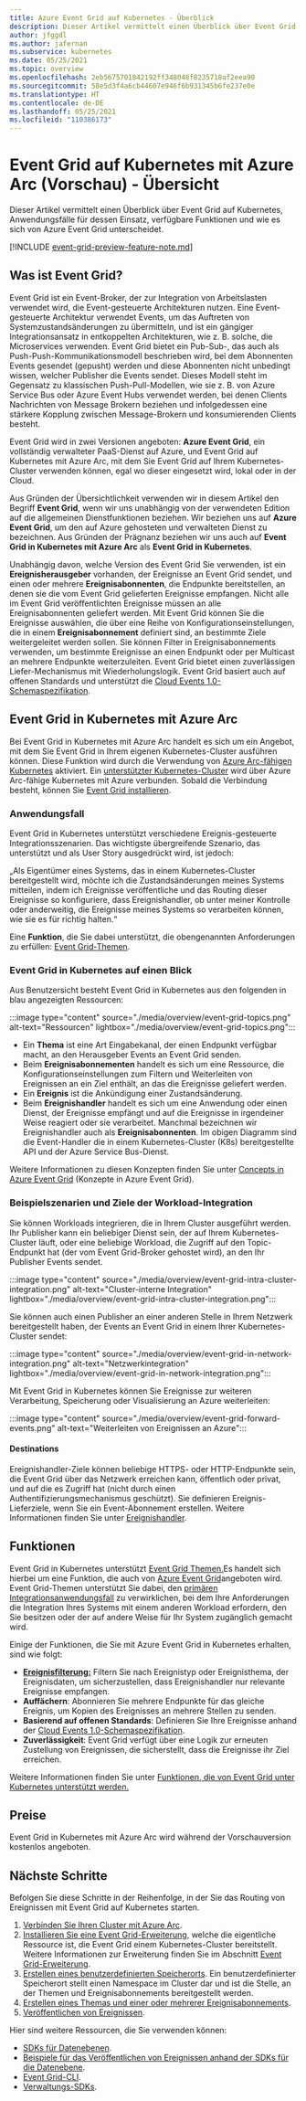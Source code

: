 ```yaml
---
title: Azure Event Grid auf Kubernetes - Überblick
description: Dieser Artikel vermittelt einen Überblick über Event Grid auf Kubernetes mit Azure Arc.
author: jfggdl
ms.author: jafernan
ms.subservice: kubernetes
ms.date: 05/25/2021
ms.topic: overview
ms.openlocfilehash: 2eb5675701842192ff348048f8235718af2eea90
ms.sourcegitcommit: 58e5d3f4a6cb44607e946f6b931345b6fe237e0e
ms.translationtype: HT
ms.contentlocale: de-DE
ms.lasthandoff: 05/25/2021
ms.locfileid: "110386173"
---
```

# <a name="event-grid-on-kubernetes-with-azure-arc-preview---overview"></a>Event Grid auf Kubernetes mit Azure Arc (Vorschau) - Übersicht
Dieser Artikel vermittelt einen Überblick über Event Grid auf Kubernetes, Anwendungsfälle für dessen Einsatz, verfügbare Funktionen und wie es sich von Azure Event Grid unterscheidet.

[!INCLUDE [event-grid-preview-feature-note.md](../../../includes/event-grid-preview-feature-note.md)]

## <a name="what-is-event-grid"></a>Was ist Event Grid?
Event Grid ist ein Event-Broker, der zur Integration von Arbeitslasten verwendet wird, die Event-gesteuerte Architekturen nutzen. Eine Event-gesteuerte Architektur verwendet Events, um das Auftreten von Systemzustandsänderungen zu übermitteln, und ist ein gängiger Integrationsansatz in entkoppelten Architekturen, wie z. B. solche, die Microservices verwenden. Event Grid bietet ein Pub-Sub-, das auch als Push-Push-Kommunikationsmodell beschrieben wird, bei dem Abonnenten Events gesendet (gepusht) werden und diese Abonnenten nicht unbedingt wissen, welcher Publisher die Events sendet. Dieses Modell steht im Gegensatz zu klassischen Push-Pull-Modellen, wie sie z. B. von Azure Service Bus oder Azure Event Hubs verwendet werden, bei denen Clients Nachrichten von Message Brokern beziehen und infolgedessen eine stärkere Kopplung zwischen Message-Brokern und konsumierenden Clients besteht.

Event Grid wird in zwei Versionen angeboten: **Azure Event Grid**, ein vollständig verwalteter PaaS-Dienst auf Azure, und Event Grid auf Kubernetes mit Azure Arc, mit dem Sie Event Grid auf Ihrem Kubernetes-Cluster verwenden können, egal wo dieser eingesetzt wird, lokal oder in der Cloud. 

Aus Gründen der Übersichtlichkeit verwenden wir in diesem Artikel den Begriff **Event Grid**, wenn wir uns unabhängig von der verwendeten Edition auf die allgemeinen Dienstfunktionen beziehen. Wir beziehen uns auf **Azure Event Grid**, um den auf Azure gehosteten und verwalteten Dienst zu bezeichnen. Aus Gründen der Prägnanz beziehen wir uns auch auf **Event Grid in Kubernetes mit Azure Arc** als **Event Grid in Kubernetes**.

Unabhängig davon, welche Version des Event Grid Sie verwenden, ist ein **Ereignisherausgeber** vorhanden, der Ereignisse an Event Grid sendet, und einen oder mehrere **Ereignisabonnenten**, die Endpunkte bereitstellen, an denen sie die vom Event Grid gelieferten Ereignisse empfangen. Nicht alle im Event Grid veröffentlichten Ereignisse müssen an alle Ereignisabonnenten geliefert werden. Mit Event Grid können Sie die Ereignisse auswählen, die über eine Reihe von Konfigurationseinstellungen, die in einem **Ereignisabonnement** definiert sind, an bestimmte Ziele weitergeleitet werden sollen. Sie können Filter in Ereignisabonnements verwenden, um bestimmte Ereignisse an einen Endpunkt oder per Multicast an mehrere Endpunkte weiterzuleiten. Event Grid bietet einen zuverlässigen Liefer-Mechanismus mit Wiederholungslogik. Event Grid basiert auch auf offenen Standards und unterstützt die [Cloud Events 1.0-Schemaspezifikation](https://github.com/cloudevents/spec/blob/master/spec.md).


## <a name="event-grid-on-kubernetes-with-azure-arc"></a>Event Grid in Kubernetes mit Azure Arc
Bei Event Grid in Kubernetes mit Azure Arc handelt es sich um ein Angebot, mit dem Sie Event Grid in Ihrem eigenen Kubernetes-Cluster ausführen können. Diese Funktion wird durch die Verwendung von [Azure Arc-fähigen Kubernetes](../../azure-arc/kubernetes/overview.md) aktiviert. Ein [unterstützter Kubernetes-Cluster](install-k8s-extension.md#supported-kubernetes-distributions) wird über Azure Arc-fähige Kubernetes mit Azure verbunden. Sobald die Verbindung besteht, können Sie [Event Grid installieren](install-k8s-extension.md#install-event-grid-on-kubernetes-extension). 

### <a name="use-case"></a>Anwendungsfall
Event Grid in Kubernetes unterstützt verschiedene Ereignis-gesteuerte Integrationsszenarien. Das wichtigste übergreifende Szenario, das unterstützt und als User Story ausgedrückt wird, ist jedoch:

„Als Eigentümer eines Systems, das in einem Kubernetes-Cluster bereitgestellt wird, möchte ich die Zustandsänderungen meines Systems mitteilen, indem ich Ereignisse veröffentliche und das Routing dieser Ereignisse so konfiguriere, dass Ereignishandler, ob unter meiner Kontrolle oder anderweitig, die Ereignisse meines Systems so verarbeiten können, wie sie es für richtig halten.“

Eine **Funktion**, die Sie dabei unterstützt, die obengenannten Anforderungen zu erfüllen: [Event Grid-Themen](/rest/api/eventgrid/version2020-10-15-preview/topics).

### <a name="event-grid-on-kubernetes-at-a-glance"></a>Event Grid in Kubernetes auf einen Blick
Aus Benutzersicht besteht Event Grid in Kubernetes aus den folgenden in blau angezeigten Ressourcen:

:::image type="content" source="./media/overview/event-grid-topics.png" alt-text="Ressourcen" lightbox="./media/overview/event-grid-topics.png":::

* Ein **Thema** ist eine Art Eingabekanal, der einen Endpunkt verfügbar macht, an den Herausgeber Events an Event Grid senden.
* Beim **Ereignisabonnementen** handelt es sich um eine Ressource, die Konfigurationseinstellungen zum Filtern und Weiterleiten von Ereignissen an ein Ziel enthält, an das die Ereignisse geliefert werden.
* Ein **Ereignis** ist die Ankündigung einer Zustandsänderung.
* Beim **Ereignishandler** handelt es sich um eine Anwendung oder einen Dienst, der Ereignisse empfängt und auf die Ereignisse in irgendeiner Weise reagiert oder sie verarbeitet. Manchmal bezeichnen wir Ereignishandler auch als **Ereignisabonnenten**. Im obigen Diagramm sind die Event-Handler die in einem Kubernetes-Cluster (K8s) bereitgestellte API und der Azure Service Bus-Dienst.

Weitere Informationen zu diesen Konzepten finden Sie unter [Concepts in Azure Event Grid](concepts.md) (Konzepte in Azure Event Grid).

### <a name="sample-workload-integration-scenarios-and-destinations"></a>Beispielszenarien und Ziele der Workload-Integration

Sie können Workloads integrieren, die in Ihrem Cluster ausgeführt werden. Ihr Publisher kann ein beliebiger Dienst sein, der auf Ihrem Kubernetes-Cluster läuft, oder eine beliebige Workload, die Zugriff auf den Topic-Endpunkt hat (der vom Event Grid-Broker gehostet wird), an den Ihr Publisher Events sendet.

:::image type="content" source="./media/overview/event-grid-intra-cluster-integration.png" alt-text="Cluster-interne Integration" lightbox="./media/overview/event-grid-intra-cluster-integration.png":::


Sie können auch einen Publisher an einer anderen Stelle in Ihrem Netzwerk bereitgestellt haben, der Events an Event Grid in einem Ihrer Kubernetes-Cluster sendet:

:::image type="content" source="./media/overview/event-grid-in-network-integration.png" alt-text="Netzwerkintegration" lightbox="./media/overview/event-grid-in-network-integration.png":::

Mit Event Grid in Kubernetes können Sie Ereignisse zur weiteren Verarbeitung, Speicherung oder Visualisierung an Azure weiterleiten:

:::image type="content" source="./media/overview/event-grid-forward-events.png" alt-text="Weiterleiten von Ereignissen an Azure":::

#### <a name="destinations"></a>Destinations
Ereignishandler-Ziele können beliebige HTTPS- oder HTTP-Endpunkte sein, die Event Grid über das Netzwerk erreichen kann, öffentlich oder privat, und auf die es Zugriff hat (nicht durch einen Authentifizierungsmechanismus geschützt). Sie definieren Ereignis-Lieferziele, wenn Sie ein Event-Abonnement erstellen. Weitere Informationen finden Sie unter [Ereignishandler](event-handlers.md). 

## <a name="features"></a>Funktionen
Event Grid in Kubernetes unterstützt [Event Grid Themen.](/rest/api/eventgrid/version2020-10-15-preview/topics)Es handelt sich hierbei um eine Funktion, die auch von [Azure Event Grid](../custom-topics.md)angeboten wird. Event Grid-Themen unterstützt Sie dabei, den [primären Integrationsanwendungsfall](#use-case) zu verwirklichen, bei dem Ihre Anforderungen die Integration Ihres Systems mit einem anderen Workload erfordern, den Sie besitzen oder der auf andere Weise für Ihr System zugänglich gemacht wird.

Einige der Funktionen, die Sie mit Azure Event Grid in Kubernetes erhalten, sind wie folgt:

* **[Ereignisfilterung:](filter-events.md)** Filtern Sie nach Ereignistyp oder Ereignisthema, der Ereignisdaten, um sicherzustellen, dass Ereignishandler nur relevante Ereignisse empfangen.
* **Auffächern**: Abonnieren Sie mehrere Endpunkte für das gleiche Ereignis, um Kopien des Ereignisses an mehrere Stellen zu senden.
* **Basierend auf offenen Standards**: Definieren Sie Ihre Ereignisse anhand der [Cloud Events 1.0-Schemaspezifikation](https://github.com/cloudevents/spec/blob/master/spec.md).
* **Zuverlässigkeit**: Event Grid verfügt über eine Logik zur erneuten Zustellung von Ereignissen, die sicherstellt, dass die Ereignisse ihr Ziel erreichen.

Weitere Informationen finden Sie unter [Funktionen, die von Event Grid unter Kubernetes unterstützt werden.](features.md)

## <a name="pricing"></a>Preise 
Event Grid in Kubernetes mit Azure Arc wird während der Vorschauversion kostenlos angeboten.

## <a name="next-steps"></a>Nächste Schritte
Befolgen Sie diese Schritte in der Reihenfolge, in der Sie das Routing von Ereignissen mit Event Grid auf Kubernetes starten.

1. [Verbinden Sie Ihren Cluster mit Azure Arc](../../azure-arc/kubernetes/quickstart-connect-cluster.md).
1. [Installieren Sie eine Event Grid-Erweiterung](install-k8s-extension.md), welche die eigentliche Ressource ist, die Event Grid einem Kubernetes-Cluster bereitstellt. Weitere Informationen zur Erweiterung finden Sie im Abschnitt [Event Grid-Erweiterung](install-k8s-extension.md#event-grid-extension). 
1. [Erstellen eines benutzerdefinierten Speicherorts](../../azure-arc/kubernetes/custom-locations.md). Ein benutzerdefinierter Speicherort stellt einen Namespace im Cluster dar und ist die Stelle, an der Themen und Ereignisabonnements bereitgestellt werden.
1. [Erstellen eines Themas und einer oder mehrerer Ereignisabonnements](create-topic-subscription.md).
1. [Veröffentlichen von Ereignissen](create-topic-subscription.md).

Hier sind weitere Ressourcen, die Sie verwenden können:

* [SDKs für Datenebenen](../sdk-overview.md#data-plane-sdks).
* [Beispiele für das Veröffentlichen von Ereignissen anhand der SDKs für die Datenebene](https://devblogs.microsoft.com/azure-sdk/event-grid-ga/).
* [Event Grid-CLI](/cli/azure/eventgrid).
* [Verwaltungs-SDKs](../sdk-overview.md#management-sdks).